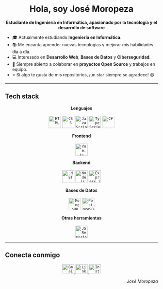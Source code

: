 <h1 align="center">
  Hola, soy José Moropeza
</h1>

<p align="center">
  <b>Estudiante de Ingeniería en Informática, apasionado por la tecnología y el desarrollo de software</b>
</p>

- 🎓 Actualmente estudiando **Ingeniería en Informática**.
- 📚 Me encanta aprender nuevas tecnologías y mejorar mis habilidades día a día.
- 💻 Interesado en **Desarrollo Web**, **Bases de Datos** y **Ciberseguridad**.
- 🚀 Siempre abierto a colaborar en **proyectos Open Source** y trabajos en equipo.
- ⭐ Si algo te gusta de mis repositorios, ¡un star siempre se agradece! 😄

---

<h2>Tech stack</h2>

<p align="center">
  <b>Lenguajes</b>
  <br><br>
  <code><img src="https://github.com/oHTGo/oHTGo/blob/main/images/html.svg" alt="HTML" height="40"/></code>
  <code><img src="https://github.com/oHTGo/oHTGo/blob/main/images/css.svg" alt="CSS" height="40"/></code>
  <code><img src="https://github.com/oHTGo/oHTGo/blob/main/images/javascript.svg" alt="JavaScript" height="40"/></code>
  <code><img src="https://github.com/oHTGo/oHTGo/blob/main/images/typescript.svg" alt="TypeScript" height="40"/></code>
  <code><img src="https://github.com/oHTGo/oHTGo/blob/main/images/cs.svg" alt="C#" height="40"/></code>
</p>

<p align="center">
  <b>Frontend</b>
  <br><br>
  <code><img src="https://github.com/oHTGo/oHTGo/blob/main/images/vue.svg" alt="Vue.js" height="40"/></code>
</p>

<p align="center">
  <b>Backend</b>
  <br><br>
  <code><img src="https://github.com/oHTGo/oHTGo/blob/main/images/dotnet.svg" alt=".NET" height="40"/></code>
  <code><img src="https://github.com/oHTGo/oHTGo/blob/main/images/node.svg" alt="Node.js" height="40"/></code>
  <code><img src="https://github.com/oHTGo/oHTGo/blob/main/images/express.svg" alt="Express.js" height="40"/></code>
</p>

<p align="center">
  <b>Bases de Datos</b>
  <br><br>
  <code><img src="https://github.com/oHTGo/oHTGo/blob/main/images/mongodb.svg" alt="MongoDB" height="40"/></code>
  <code><img src="https://github.com/oHTGo/oHTGo/blob/main/images/postgresql.svg" alt="PostgreSQL" height="40"/></code>
</p>

<p align="center">
  <b>Otras herramientas</b>
  <br><br>
  <code><img src="https://github.com/oHTGo/oHTGo/blob/main/images/jsreports.svg" alt="JS Reports" height="40"/></code>
</p>

---

<h2>Conecta conmigo</h2>
<p align="center">
  <a href="mailto:josemanuelorog@gmail.com">
    <code><img src="https://github.com/oHTGo/oHTGo/blob/main/images/gmail.svg" alt="Gmail" height="30" width="40"/></code>
  </a>
  <a href="https://www.linkedin.com/in/jose-manuel-oropeza-gallardo-860381208/" target="_blank">
    <code><img src="https://github.com/oHTGo/oHTGo/blob/main/images/linkedin.svg" alt="LinkedIn" height="30" width="40"/></code>
  </a>
  <a href="https://www.instagram.com/jmoropeza33" target="_blank">
    <code><img src="https://github.com/oHTGo/oHTGo/blob/main/images/instagram.svg" alt="Instagram" height="30" width="40"/></code>
  </a>
</p>

<p align="right">
  <em>José Moropeza</em>
</p>
